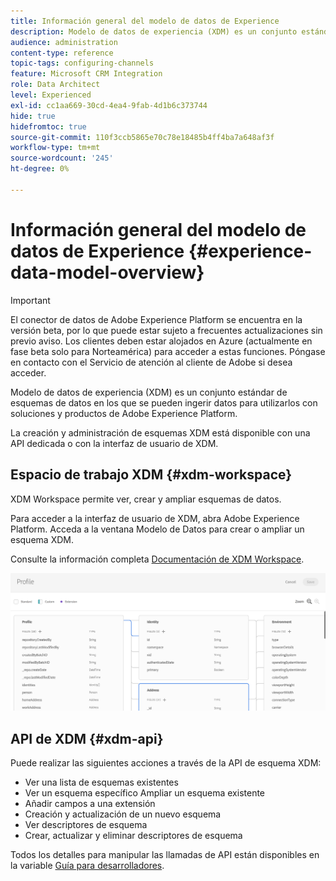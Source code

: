 ```yaml
---
title: Información general del modelo de datos de Experience
description: Modelo de datos de experiencia (XDM) es un conjunto estándar de esquemas de datos en los que se pueden ingerir datos para utilizarlos con soluciones y productos de Adobe Experience Platform.
audience: administration
content-type: reference
topic-tags: configuring-channels
feature: Microsoft CRM Integration
role: Data Architect
level: Experienced
exl-id: cc1aa669-30cd-4ea4-9fab-4d1b6c373744
hide: true
hidefromtoc: true
source-git-commit: 110f3ccb5865e70c78e18485b4ff4ba7a648af3f
workflow-type: tm+mt
source-wordcount: '245'
ht-degree: 0%

---
```


# Información general del modelo de datos de Experience {#experience-data-model-overview}

>[!IMPORTANT]
>
>El conector de datos de Adobe Experience Platform se encuentra en la versión beta, por lo que puede estar sujeto a frecuentes actualizaciones sin previo aviso. Los clientes deben estar alojados en Azure (actualmente en fase beta solo para Norteamérica) para acceder a estas funciones. Póngase en contacto con el Servicio de atención al cliente de Adobe si desea acceder.

Modelo de datos de experiencia (XDM) es un conjunto estándar de esquemas de datos en los que se pueden ingerir datos para utilizarlos con soluciones y productos de Adobe Experience Platform.

La creación y administración de esquemas XDM está disponible con una API dedicada o con la interfaz de usuario de XDM.

## Espacio de trabajo XDM {#xdm-workspace}

XDM Workspace permite ver, crear y ampliar esquemas de datos.

Para acceder a la interfaz de usuario de XDM, abra Adobe Experience Platform. Acceda a la ventana Modelo de Datos para crear o ampliar un esquema XDM.

Consulte la información completa [Documentación de XDM Workspace](https://experienceleague.adobe.com/docs/experience-platform/xdm/api/getting-started.html).

![](assets/aep_xdmworkspace.png)

## API de XDM {#xdm-api}

Puede realizar las siguientes acciones a través de la API de esquema XDM:

* Ver una lista de esquemas existentes
* Ver un esquema específico Ampliar un esquema existente
* Añadir campos a una extensión
* Creación y actualización de un nuevo esquema
* Ver descriptores de esquema
* Crear, actualizar y eliminar descriptores de esquema

Todos los detalles para manipular las llamadas de API están disponibles en la variable [Guía para desarrolladores](https://experienceleague.adobe.com/docs/experience-platform/xdm/api/getting-started.html).
